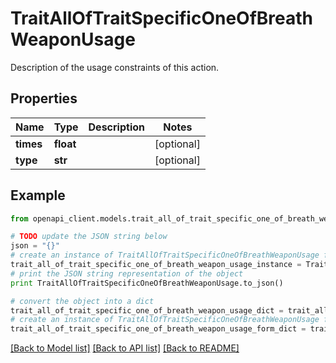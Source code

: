 # TraitAllOfTraitSpecificOneOfBreathWeaponUsage

Description of the usage constraints of this action.

## Properties
Name | Type | Description | Notes
------------ | ------------- | ------------- | -------------
**times** | **float** |  | [optional] 
**type** | **str** |  | [optional] 

## Example

```python
from openapi_client.models.trait_all_of_trait_specific_one_of_breath_weapon_usage import TraitAllOfTraitSpecificOneOfBreathWeaponUsage

# TODO update the JSON string below
json = "{}"
# create an instance of TraitAllOfTraitSpecificOneOfBreathWeaponUsage from a JSON string
trait_all_of_trait_specific_one_of_breath_weapon_usage_instance = TraitAllOfTraitSpecificOneOfBreathWeaponUsage.from_json(json)
# print the JSON string representation of the object
print TraitAllOfTraitSpecificOneOfBreathWeaponUsage.to_json()

# convert the object into a dict
trait_all_of_trait_specific_one_of_breath_weapon_usage_dict = trait_all_of_trait_specific_one_of_breath_weapon_usage_instance.to_dict()
# create an instance of TraitAllOfTraitSpecificOneOfBreathWeaponUsage from a dict
trait_all_of_trait_specific_one_of_breath_weapon_usage_form_dict = trait_all_of_trait_specific_one_of_breath_weapon_usage.from_dict(trait_all_of_trait_specific_one_of_breath_weapon_usage_dict)
```
[[Back to Model list]](../README.md#documentation-for-models) [[Back to API list]](../README.md#documentation-for-api-endpoints) [[Back to README]](../README.md)



